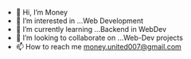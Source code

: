 - 👋 Hi, I’m Money
- 👀 I’m interested in ...Web Development
- 🌱 I’m currently learning ...Backend in WebDev
- 💞️ I’m looking to collaborate on ...Web-Dev projects
- 📫 How to reach me money.united007@gmail.com

<!---
moneymeh72/moneymeh72 is a ✨ special ✨ repository because its `README.md` (this file) appears on your GitHub profile.
You can click the Preview link to take a look at your changes.
--->
